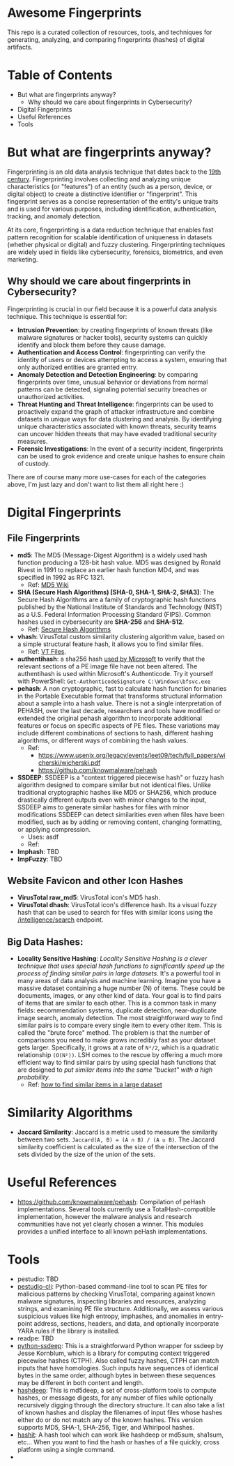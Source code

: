 # Awesome Fingerprints
This repo is a curated collection of resources, tools, and techniques for generating, analyzing, and comparing fingerprints (hashes) of digital artifacts.

# Table of Contents

- But what are fingerprints anyway?
    - Why should we care about fingerprints in Cybersecurity?
- Digital Fingerprints
- Useful References
- Tools

# But what are fingerprints anyway?

Fingerprinting is an old data analysis technique that dates back to the [19th century](https://archiveshub.jisc.ac.uk/features/forensics.shtml). Fingerprinting involves collecting and analyzing unique characteristics (or "features") of an entity (such as a person, device, or digital object) to create a distinctive identifier or "fingerprint". This fingerprint serves as a concise representation of the entity's unique traits and is used for various purposes, including identification, authentication, tracking, and anomaly detection.

At its core, fingerprinting is a data reduction technique that enables fast pattern recognition for scalable identification of uniqueness in datasets (whether physical or digital) and fuzzy clustering. Fingerprinting techniques are widely used in fields like cybersecurity, forensics, biometrics, and even marketing.

## Why should we care about fingerprints in Cybersecurity?

Fingerprinting is crucial in our field because it is a powerful data analysis technique. This technique is essential for:

- **Intrusion Prevention**: by creating fingerprints of known threats (like malware signatures or hacker tools), security systems can quickly identify and block them before they cause damage.
- **Authentication and Access Control**: fingerprinting can verify the identity of users or devices attempting to access a system, ensuring that only authorized entities are granted entry.
- **Anomaly Detection and Detection Engineering**: by comparing fingerprints over time, unusual behavior or deviations from normal patterns can be detected, signaling potential security breaches or unauthorized activities.
- **Threat Hunting and Threat Intelligence**: fingerprints can be used to proactively expand the graph of attacker infrastructure and combine datasets in unique ways for data clustering and analysis. By identifying unique characteristics associated with known threats, security teams can uncover hidden threats that may have evaded traditional security measures.
- **Forensic Investigations**: In the event of a security incident, fingerprints can be used to grok evidence and create unique hashes to ensure chain of custody.

There are of course many more use-cases for each of the categories above, I'm just lazy and don't want to list them all right here :)

# Digital Fingerprints

## File Fingerprints

- **md5**: The MD5 (Message-Digest Algorithm) is a widely used hash function producing a 128-bit hash value. MD5 was designed by Ronald Rivest in 1991 to replace an earlier hash function MD4, and was specified in 1992 as RFC 1321.
    - Ref: [MD5 Wiki](https://www.wikiwand.com/en/MD5)
- **SHA (Secure Hash Algorithms) [SHA-0, SHA-1, SHA-2, SHA3]**: The Secure Hash Algorithms are a family of cryptographic hash functions published by the National Institute of Standards and Technology (NIST) as a U.S. Federal Information Processing Standard (FIPS). Common hashes used in cybersecurity are **SHA-256** and **SHA-512**.
    - Ref: [Secure Hash Algorithms](https://www.wikiwand.com/en/Secure_Hash_Algorithms)
- **vhash**: VirusTotal custom similarity clustering algorithm value, based on a simple structural feature hash, it allows you to find similar files.
    - Ref: [VT Files](https://docs.virustotal.com/reference/files).
- **authentihash**: a sha256 hash [used by Microsoft](https://learn.microsoft.com/en-us/windows-hardware/drivers/install/authenticode) to verify that the relevant sections of a PE image file have not been altered. The authentihash is used within Microsoft's Authenticode. Try it yourself with PowerShell: `Get-AuthenticodeSignature C:\Windows\bfsvc.exe`
- **pehash**: A non cryptographic, fast to calculate hash function for binaries in the Portable Executable format that transforms structural information about a sample into a hash value. There is not a single interpretation of PEHASH, over the last decade, researchers and tools have modified or extended the original pehash algorithm to incorporate additional features or focus on specific aspects of PE files. These variations may include different combinations of sections to hash, different hashing algorithms, or different ways of combining the hash values.
    - Ref:
        - https://www.usenix.org/legacy/events/leet09/tech/full_papers/wicherski/wicherski.pdf
        - https://github.com/knowmalware/pehash
- **SSDEEP**: SSDEEP is a "context triggered piecewise hash" or fuzzy hash algorithm designed to compare similar but not identical files. Unlike traditional cryptographic hashes like MD5 or SHA256, which produce drastically different outputs even with minor changes to the input, SSDEEP aims to generate similar hashes for files with minor modifications SSDEEP can detect similarities even when files have been modified, such as by adding or removing content, changing formatting, or applying compression.
    - Uses: asdf
    - Ref: 
- **Imphash**: TBD
- **ImpFuzzy**: TBD


## Website Favicon and other Icon Hashes

- **VirusTotal raw_md5**: VirusTotal icon's MD5 hash.
- **VirusTotal dhash**: VirusTotal icon's difference hash. Its a visual fuzzy hash that can be used to search for files with similar icons using the [/intelligence/search](https://docs.virustotal.com/reference/intelligence-search) endpoint.

## Big Data Hashes:

- **Locality Sensitive Hashing**: *Locality Sensitive Hashing is a clever technique that uses special hash functions to significantly speed up the process of finding similar pairs in large datasets*. It's a powerful tool in many areas of data analysis and machine learning. Imagine you have a massive dataset containing a huge number (N) of items. These could be documents, images, or any other kind of data. Your goal is to find pairs of items that are similar to each other. This is a common task in many fields: eecommendation systems, duplicate detection, near-duplicate image search, anomaly detection. The most straightforward way to find similar pairs is to compare every single item to every other item. This is called the "brute force" method. The problem is that the number of comparisons you need to make grows incredibly fast as your dataset gets larger. Specifically, it grows at a rate of `N²/2`, which is a quadratic relationship `(O(N²))`. LSH comes to the rescue by offering a much more efficient way to find similar pairs by using special hash functions that are designed to *put similar items into the same "bucket" with a high probability*. 
    - Ref: [how to find similar items in a large dataset](https://towardsdatascience.com/locality-sensitive-hashing-how-to-find-similar-items-in-a-large-set-with-precision-d907c52b05fc)

# Similarity Algorithms

- **Jaccard Similarity**: Jaccard is a metric used to measure the similarity between two sets. `Jaccard(A, B) = (A ∩ B) / (A ∪ B)`. The Jaccard similarity coefficient is calculated as the size of the intersection of the sets divided by the size of the union of the sets.

# Useful References

- https://github.com/knowmalware/pehash: Compilation of peHash implementations. Several tools currently use a TotalHash-compatible implementation, however the malware analysis and research communities have not yet clearly chosen a winner. This modules provides a unified interface to all known peHash implementations.

# Tools

- pestudio: TBD
- [pestudio-cli](https://github.com/KuechA/pestudio-cli): Python-based command-line tool to scan PE files for malicious patterns by checking VirusTotal, comparing against known malware signatures, inspecting libraries and resources, analyzing strings, and examining PE file structure. Additionally, we assess various suspicious values like high entropy, imphashes, and anomalies in entry-point address, sections, headers, and data, and optionally incorporate YARA rules if the library is installed.
- readpe: TBD
- [python-ssdeep](https://github.com/DinoTools/python-ssdeep): This is a straightforward Python wrapper for ssdeep by Jesse Kornblum, which is a library for computing context triggered piecewise hashes (CTPH). Also called fuzzy hashes, CTPH can match inputs that have homologies. Such inputs have sequences of identical bytes in the same order, although bytes in between these sequences may be different in both content and length.
- [hashdeep](https://github.com/jessek/hashdeep): This is md5deep, a set of cross-platform tools to compute hashes, or message digests, for any number of files while optionally recursively digging through the directory structure. It can also take a list of known hashes and display the filenames of input files whose hashes either do or do not match any of the known hashes. This version supports MD5, SHA-1, SHA-256, Tiger, and Whirlpool hashes.
- [hashit](https://github.com/boyter/hashit): A hash tool which can work like hashdeep or md5sum, sha1sum, etc... When you want to find the hash or hashes of a file quickly, cross platform using a single command.
- 